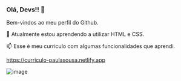 

### Olá, Devs!! 👋

Bem-vindos ao meu perfil do Github.

🌱 Atualmente estou aprendendo a utilizar HTML e CSS.

📫 Esse é meu curriculo com algumas funcionalidades que aprendi.

https://curriculo-paulasousa.netlify.app

![image](https://user-images.githubusercontent.com/87659603/185476608-a96ac7d0-006f-4a4d-af04-d078f1a1c65e.png)
